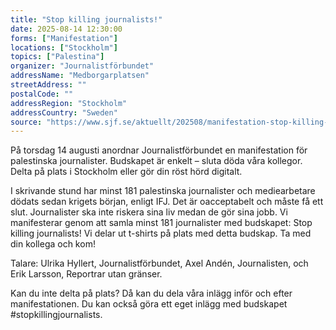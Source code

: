 ```yaml
---
title: "Stop killing journalists!"
date: 2025-08-14 12:30:00
forms: ["Manifestation"]
locations: ["Stockholm"]
topics: ["Palestina"]
organizer: "Journalistförbundet"
addressName: "Medborgarplatsen"
streetAddress: ""
postalCode: ""
addressRegion: "Stockholm"
addressCountry: "Sweden"
source: "https://www.sjf.se/aktuellt/202508/manifestation-stop-killing-journalists"
---
```

På torsdag 14 augusti anordnar Journalistförbundet en manifestation för palestinska journalister. Budskapet är enkelt – sluta döda våra kollegor. Delta på plats i Stockholm eller gör din röst hörd digitalt.  

I skrivande stund har minst 181 palestinska journalister och mediearbetare dödats sedan krigets början, enligt IFJ. Det är oacceptabelt och måste få ett slut. Journalister ska inte riskera sina liv medan de gör sina jobb. Vi manifesterar genom att samla minst 181 journalister med budskapet: Stop killing journalists! Vi delar ut t-shirts på plats med detta budskap. Ta med din kollega och kom!

Talare: Ulrika Hyllert, Journalistförbundet, Axel Andén, Journalisten, och Erik Larsson, Reportrar utan gränser. 

Kan du inte delta på plats? Då kan du dela våra inlägg inför och efter manifestationen. Du kan också göra ett eget inlägg med budskapet #stopkillingjournalists.
